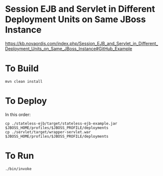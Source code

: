 # Session EJB and Servlet in Different Deployment Units on Same JBoss Instance

https://kb.novaordis.com/index.php/Session_EJB_and_Servlet_in_Different_Deployment_Units_on_Same_JBoss_Instance#GitHub_Example
 
# To Build

````
mvn clean install
````

# To Deploy

In this order:

````
cp ./stateless-ejb/target/stateless-ejb-example.jar $JBOSS_HOME/profiles/$JBOSS_PROFILE/deployments
cp ./servlet/target/wrapper-servlet.war $JBOSS_HOME/profiles/$JBOSS_PROFILE/deployments

````

# To Run

````
./bin/invoke
````
 

